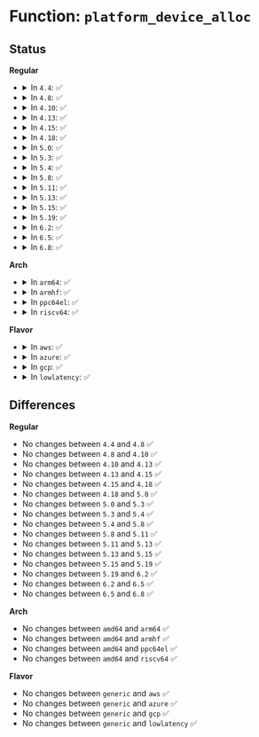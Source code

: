 # Function: <code>platform_device_alloc</code>

## Status
<b>Regular</b>
<ul>
<li>
<details>
<summary>In <code>4.4</code>: ✅</summary>

```c
struct platform_device *platform_device_alloc(const char *name, int id);
```

**Collision:** Unique Global

**Inline:** No

**Transformation:** False

**Instances:**

```
In drivers/base/platform.c (ffffffff8154e460)
Location: drivers/base/platform.c:229
Inline: False
Direct callers:
  - drivers/acpi/apei/hest.c:hest_parse_ghes
  - drivers/regulator/dummy.c:regulator_dummy_init
  - drivers/base/platform.c:platform_device_register_full
  - drivers/base/platform.c:__platform_create_bundle
  - drivers/mfd/twl-core.c:add_numbered_child
  - drivers/mfd/twl-core.c:twl_probe
  - drivers/mfd/mfd-core.c:mfd_add_device
  - drivers/mfd/ezx-pcap.c:ezx_pcap_probe
  - drivers/mfd/da903x.c:da903x_probe
  - drivers/mfd/tps6586x.c:tps6586x_i2c_probe
  - drivers/usb/dwc2/pci.c:dwc2_pci_probe
```
**Symbols:**

```
ffffffff8154e460-ffffffff8154e4d1: platform_device_alloc (STB_GLOBAL)
```
</details>
</li>
<li>
<details>
<summary>In <code>4.8</code>: ✅</summary>

```c
struct platform_device *platform_device_alloc(const char *name, int id);
```

**Collision:** Unique Global

**Inline:** No

**Transformation:** False

**Instances:**

```
In drivers/base/platform.c (ffffffff815a0260)
Location: drivers/base/platform.c:249
Inline: False
Direct callers:
  - drivers/acpi/apei/hest.c:hest_parse_ghes
  - drivers/regulator/dummy.c:regulator_dummy_init
  - drivers/base/platform.c:__platform_create_bundle
  - drivers/base/platform.c:platform_device_register_full
  - drivers/mfd/twl-core.c:twl_probe
  - drivers/mfd/twl-core.c:add_numbered_child
  - drivers/mfd/mfd-core.c:mfd_add_device
  - drivers/mfd/ezx-pcap.c:ezx_pcap_probe
  - drivers/mfd/da903x.c:da903x_probe
  - drivers/mfd/tps6586x.c:tps6586x_i2c_probe
```
**Symbols:**

```
ffffffff815a0260-ffffffff815a02d1: platform_device_alloc (STB_GLOBAL)
```
</details>
</li>
<li>
<details>
<summary>In <code>4.10</code>: ✅</summary>

```c
struct platform_device *platform_device_alloc(const char *name, int id);
```

**Collision:** Unique Global

**Inline:** No

**Transformation:** False

**Instances:**

```
In drivers/base/platform.c (ffffffff815ce8a0)
Location: drivers/base/platform.c:264
Inline: False
Direct callers:
  - drivers/acpi/apei/hest.c:hest_parse_ghes
  - drivers/regulator/dummy.c:regulator_dummy_init
  - drivers/base/platform.c:__platform_create_bundle
  - drivers/base/platform.c:platform_device_register_full
  - drivers/mfd/twl-core.c:twl_probe
  - drivers/mfd/twl-core.c:add_numbered_child
  - drivers/mfd/mfd-core.c:mfd_add_device
  - drivers/mfd/ezx-pcap.c:ezx_pcap_probe
  - drivers/mfd/da903x.c:da903x_probe
  - drivers/mfd/tps6586x.c:tps6586x_i2c_probe
```
**Symbols:**

```
ffffffff815ce8a0-ffffffff815ce911: platform_device_alloc (STB_GLOBAL)
```
</details>
</li>
<li>
<details>
<summary>In <code>4.13</code>: ✅</summary>

```c
struct platform_device *platform_device_alloc(const char *name, int id);
```

**Collision:** Unique Global

**Inline:** No

**Transformation:** False

**Instances:**

```
In drivers/base/platform.c (ffffffff815e3330)
Location: drivers/base/platform.c:264
Inline: False
Direct callers:
  - drivers/char/ipmi/ipmi_dmi.c:dmi_add_platform_ipmi
  - drivers/acpi/apei/hest.c:hest_parse_ghes
  - drivers/regulator/dummy.c:regulator_dummy_init
  - drivers/base/platform.c:__platform_create_bundle
  - drivers/base/platform.c:platform_device_register_full
  - drivers/mfd/twl-core.c:twl_probe
  - drivers/mfd/twl-core.c:add_numbered_child
  - drivers/mfd/mfd-core.c:mfd_add_device
  - drivers/mfd/ezx-pcap.c:ezx_pcap_probe
  - drivers/mfd/da903x.c:da903x_probe
  - drivers/mfd/tps6586x.c:tps6586x_i2c_probe
```
**Symbols:**

```
ffffffff815e3330-ffffffff815e33a1: platform_device_alloc (STB_GLOBAL)
```
</details>
</li>
<li>
<details>
<summary>In <code>4.15</code>: ✅</summary>

```c
struct platform_device *platform_device_alloc(const char *name, int id);
```

**Collision:** Unique Global

**Inline:** No

**Transformation:** False

**Instances:**

```
In drivers/base/platform.c (ffffffff8164a4e0)
Location: drivers/base/platform.c:264
Inline: False
Direct callers:
  - drivers/char/ipmi/ipmi_dmi.c:dmi_add_platform_ipmi
  - drivers/acpi/apei/hest.c:hest_parse_ghes
  - drivers/regulator/dummy.c:regulator_dummy_init
  - drivers/base/platform.c:__platform_create_bundle
  - drivers/base/platform.c:platform_device_register_full
  - drivers/mfd/twl-core.c:twl_probe
  - drivers/mfd/twl-core.c:add_numbered_child
  - drivers/mfd/mfd-core.c:mfd_add_device
  - drivers/mfd/ezx-pcap.c:ezx_pcap_probe
  - drivers/mfd/da903x.c:da903x_probe
  - drivers/mfd/tps6586x.c:tps6586x_i2c_probe
```
**Symbols:**

```
ffffffff8164a4e0-ffffffff8164a551: platform_device_alloc (STB_GLOBAL)
```
</details>
</li>
<li>
<details>
<summary>In <code>4.18</code>: ✅</summary>

```c
struct platform_device *platform_device_alloc(const char *name, int id);
```

**Collision:** Unique Global

**Inline:** No

**Transformation:** False

**Instances:**

```
In drivers/base/platform.c (ffffffff81685a50)
Location: drivers/base/platform.c:263
Inline: False
Direct callers:
  - arch/x86/kernel/pmem.c:register_e820_pmem
  - drivers/char/ipmi/ipmi_dmi.c:dmi_add_platform_ipmi
  - drivers/acpi/apei/hest.c:hest_parse_ghes
  - drivers/regulator/dummy.c:regulator_dummy_init
  - drivers/tty/serial/8250/8250_core.c:serial8250_init
  - drivers/base/platform.c:__platform_create_bundle
  - drivers/base/platform.c:platform_device_register_full
  - drivers/mfd/twl-core.c:twl_probe
  - drivers/mfd/twl-core.c:add_numbered_child
  - drivers/mfd/mfd-core.c:mfd_add_device
  - drivers/mfd/ezx-pcap.c:ezx_pcap_probe
  - drivers/mfd/da903x.c:da903x_probe
  - drivers/mfd/tps6586x.c:tps6586x_i2c_probe
  - drivers/usb/host/xhci-ext-caps.c:xhci_ext_cap_init
```
**Symbols:**

```
ffffffff81685a50-ffffffff81685ac1: platform_device_alloc (STB_GLOBAL)
```
</details>
</li>
<li>
<details>
<summary>In <code>5.0</code>: ✅</summary>

```c
struct platform_device *platform_device_alloc(const char *name, int id);
```

**Collision:** Unique Global

**Inline:** No

**Transformation:** False

**Instances:**

```
In drivers/base/platform.c (ffffffff816a56b0)
Location: drivers/base/platform.c:264
Inline: False
Direct callers:
  - arch/x86/kernel/pmem.c:register_e820_pmem
  - drivers/char/ipmi/ipmi_dmi.c:dmi_add_platform_ipmi
  - drivers/acpi/apei/hest.c:hest_parse_ghes
  - drivers/regulator/dummy.c:regulator_dummy_init
  - drivers/tty/serial/8250/8250_core.c:serial8250_init
  - drivers/base/platform.c:__platform_create_bundle
  - drivers/base/platform.c:platform_device_register_full
  - drivers/mfd/twl-core.c:twl_probe
  - drivers/mfd/twl-core.c:add_numbered_child
  - drivers/mfd/mfd-core.c:mfd_add_device
  - drivers/mfd/ezx-pcap.c:ezx_pcap_probe
  - drivers/mfd/da903x.c:da903x_probe
  - drivers/mfd/tps6586x.c:tps6586x_i2c_probe
  - drivers/usb/host/xhci-ext-caps.c:xhci_ext_cap_init
```
**Symbols:**

```
ffffffff816a56b0-ffffffff816a5721: platform_device_alloc (STB_GLOBAL)
```
</details>
</li>
<li>
<details>
<summary>In <code>5.3</code>: ✅</summary>

```c
struct platform_device *platform_device_alloc(const char *name, int id);
```

**Collision:** Unique Global

**Inline:** No

**Transformation:** False

**Instances:**

```
In drivers/base/platform.c (ffffffff816de640)
Location: drivers/base/platform.c:302
Inline: False
Direct callers:
  - arch/x86/kernel/pmem.c:register_e820_pmem
  - drivers/char/ipmi/ipmi_plat_data.c:ipmi_platform_add
  - drivers/acpi/apei/hest.c:hest_parse_ghes
  - drivers/regulator/dummy.c:regulator_dummy_init
  - drivers/tty/serial/8250/8250_core.c:serial8250_init
  - drivers/base/platform.c:__platform_create_bundle
  - drivers/base/platform.c:platform_device_register_full
  - drivers/mfd/twl-core.c:twl_probe
  - drivers/mfd/twl-core.c:add_numbered_child
  - drivers/mfd/mfd-core.c:mfd_add_device
  - drivers/mfd/ezx-pcap.c:ezx_pcap_probe
  - drivers/mfd/da903x.c:da903x_probe
  - drivers/mfd/tps6586x.c:tps6586x_i2c_probe
  - drivers/usb/host/xhci-ext-caps.c:xhci_ext_cap_init
```
**Symbols:**

```
ffffffff816de640-ffffffff816de6b4: platform_device_alloc (STB_GLOBAL)
```
</details>
</li>
<li>
<details>
<summary>In <code>5.4</code>: ✅</summary>

```c
struct platform_device *platform_device_alloc(const char *name, int id);
```

**Collision:** Unique Global

**Inline:** No

**Transformation:** False

**Instances:**

```
In drivers/base/platform.c (ffffffff817028b0)
Location: drivers/base/platform.c:379
Inline: False
Direct callers:
  - arch/x86/kernel/pmem.c:register_e820_pmem
  - drivers/char/ipmi/ipmi_plat_data.c:ipmi_platform_add
  - drivers/acpi/apei/hest.c:hest_parse_ghes
  - drivers/regulator/dummy.c:regulator_dummy_init
  - drivers/tty/serial/8250/8250_core.c:serial8250_init
  - drivers/base/platform.c:__platform_create_bundle
  - drivers/base/platform.c:platform_device_register_full
  - drivers/mfd/twl-core.c:twl_probe
  - drivers/mfd/twl-core.c:add_numbered_child
  - drivers/mfd/mfd-core.c:mfd_add_device
  - drivers/mfd/ezx-pcap.c:ezx_pcap_probe
  - drivers/mfd/da903x.c:da903x_probe
  - drivers/mfd/tps6586x.c:tps6586x_i2c_probe
  - drivers/usb/host/xhci-ext-caps.c:xhci_ext_cap_init
```
**Symbols:**

```
ffffffff817028b0-ffffffff81702966: platform_device_alloc (STB_GLOBAL)
```
</details>
</li>
<li>
<details>
<summary>In <code>5.8</code>: ✅</summary>

```c
struct platform_device *platform_device_alloc(const char *name, int id);
```

**Collision:** Unique Global

**Inline:** No

**Transformation:** False

**Instances:**

```
In drivers/base/platform.c (ffffffff817bc3f0)
Location: drivers/base/platform.c:440
Inline: False
Direct callers:
  - arch/x86/kernel/pmem.c:register_e820_pmem
  - drivers/char/ipmi/ipmi_plat_data.c:ipmi_platform_add
  - drivers/acpi/apei/hest.c:hest_parse_ghes
  - drivers/regulator/dummy.c:regulator_dummy_init
  - drivers/tty/serial/8250/8250_core.c:serial8250_init
  - drivers/tty/serial/kgdboc.c:init_kgdboc
  - drivers/base/platform.c:__platform_create_bundle
  - drivers/base/platform.c:platform_device_register_full
  - drivers/mfd/wm8350-core.c:wm8350_client_dev_register
  - drivers/mfd/twl-core.c:twl_probe
  - drivers/mfd/twl-core.c:add_numbered_child
  - drivers/mfd/mfd-core.c:mfd_add_device
  - drivers/mfd/ezx-pcap.c:ezx_pcap_probe
  - drivers/mfd/da903x.c:da903x_probe
  - drivers/mfd/tps6586x.c:tps6586x_i2c_probe
  - drivers/usb/host/xhci-ext-caps.c:xhci_create_intel_xhci_sw_pdev
```
**Symbols:**

```
ffffffff817bc3f0-ffffffff817bc4b6: platform_device_alloc (STB_GLOBAL)
```
</details>
</li>
<li>
<details>
<summary>In <code>5.11</code>: ✅</summary>

```c
struct platform_device *platform_device_alloc(const char *name, int id);
```

**Collision:** Unique Global

**Inline:** No

**Transformation:** False

**Instances:**

```
In drivers/base/platform.c (ffffffff817d1020)
Location: drivers/base/platform.c:592
Inline: False
Direct callers:
  - arch/x86/kernel/pmem.c:register_e820_pmem
  - drivers/char/ipmi/ipmi_plat_data.c:ipmi_platform_add
  - drivers/acpi/apei/hest.c:hest_parse_ghes
  - drivers/regulator/dummy.c:regulator_dummy_init
  - drivers/tty/serial/8250/8250_core.c:serial8250_init
  - drivers/tty/serial/kgdboc.c:init_kgdboc
  - drivers/base/platform.c:__platform_create_bundle
  - drivers/base/platform.c:platform_device_register_full
  - drivers/mfd/wm8350-core.c:wm8350_client_dev_register
  - drivers/mfd/twl-core.c:twl_probe
  - drivers/mfd/twl-core.c:add_numbered_child
  - drivers/mfd/mfd-core.c:mfd_add_device
  - drivers/mfd/ezx-pcap.c:ezx_pcap_probe
  - drivers/mfd/da903x.c:da903x_probe
  - drivers/mfd/tps6586x.c:tps6586x_i2c_probe
  - drivers/dax/hmem/device.c:hmem_register_device
  - drivers/usb/host/xhci-ext-caps.c:xhci_create_intel_xhci_sw_pdev
```
**Symbols:**

```
ffffffff817d1020-ffffffff817d10e6: platform_device_alloc (STB_GLOBAL)
```
</details>
</li>
<li>
<details>
<summary>In <code>5.13</code>: ✅</summary>

```c
struct platform_device *platform_device_alloc(const char *name, int id);
```

**Collision:** Unique Global

**Inline:** No

**Transformation:** False

**Instances:**

```
In drivers/base/platform.c (ffffffff817b4a40)
Location: drivers/base/platform.c:591
Inline: False
Direct callers:
  - arch/x86/kernel/pmem.c:register_e820_pmem
  - drivers/char/ipmi/ipmi_plat_data.c:ipmi_platform_add
  - drivers/acpi/apei/hest.c:hest_parse_ghes
  - drivers/regulator/dummy.c:regulator_dummy_init
  - drivers/tty/serial/8250/8250_core.c:serial8250_init
  - drivers/tty/serial/kgdboc.c:init_kgdboc
  - drivers/base/platform.c:__platform_create_bundle
  - drivers/base/platform.c:platform_device_register_full
  - drivers/mfd/wm8350-core.c:wm8350_client_dev_register
  - drivers/mfd/twl-core.c:twl_probe
  - drivers/mfd/twl-core.c:add_numbered_child
  - drivers/mfd/mfd-core.c:mfd_add_device
  - drivers/mfd/ezx-pcap.c:ezx_pcap_probe
  - drivers/mfd/da903x.c:da903x_probe
  - drivers/mfd/tps6586x.c:tps6586x_i2c_probe
  - drivers/dax/hmem/device.c:hmem_register_device
  - drivers/usb/host/xhci-ext-caps.c:xhci_create_intel_xhci_sw_pdev
```
**Symbols:**

```
ffffffff817b4a40-ffffffff817b4b06: platform_device_alloc (STB_GLOBAL)
```
</details>
</li>
<li>
<details>
<summary>In <code>5.15</code>: ✅</summary>

```c
struct platform_device *platform_device_alloc(const char *name, int id);
```

**Collision:** Unique Global

**Inline:** No

**Transformation:** False

**Instances:**

```
In drivers/base/platform.c (ffffffff8183df30)
Location: drivers/base/platform.c:571
Inline: False
Direct callers:
  - arch/x86/kernel/pmem.c:register_e820_pmem
  - drivers/char/ipmi/ipmi_plat_data.c:ipmi_platform_add
  - drivers/acpi/apei/hest.c:hest_parse_ghes
  - drivers/regulator/dummy.c:regulator_dummy_init
  - drivers/tty/serial/8250/8250_core.c:serial8250_init
  - drivers/tty/serial/kgdboc.c:init_kgdboc
  - drivers/base/platform.c:__platform_create_bundle
  - drivers/base/platform.c:platform_device_register_full
  - drivers/mfd/wm8350-core.c:wm8350_client_dev_register
  - drivers/mfd/twl-core.c:twl_probe
  - drivers/mfd/twl-core.c:add_numbered_child
  - drivers/mfd/mfd-core.c:mfd_add_device
  - drivers/mfd/ezx-pcap.c:ezx_pcap_probe
  - drivers/mfd/da903x.c:da903x_probe
  - drivers/mfd/tps6586x.c:tps6586x_i2c_probe
  - drivers/dax/hmem/device.c:hmem_register_device
  - drivers/usb/host/xhci-ext-caps.c:xhci_create_intel_xhci_sw_pdev
  - drivers/input/serio/i8042.c:i8042_init
  - drivers/firmware/sysfb.c:sysfb_init
```
**Symbols:**

```
ffffffff8183df30-ffffffff8183dff6: platform_device_alloc (STB_GLOBAL)
```
</details>
</li>
<li>
<details>
<summary>In <code>5.19</code>: ✅</summary>

```c
struct platform_device *platform_device_alloc(const char *name, int id);
```

**Collision:** Unique Global

**Inline:** No

**Transformation:** False

**Instances:**

```
In drivers/base/platform.c (ffffffff81980d20)
Location: drivers/base/platform.c:576
Inline: False
Direct callers:
  - arch/x86/kernel/pmem.c:register_e820_pmem
  - drivers/char/ipmi/ipmi_plat_data.c:ipmi_platform_add
  - drivers/acpi/apei/hest.c:hest_parse_ghes
  - drivers/regulator/dummy.c:regulator_dummy_init
  - drivers/tty/serial/8250/8250_core.c:serial8250_init
  - drivers/tty/serial/kgdboc.c:init_kgdboc
  - drivers/base/platform.c:__platform_create_bundle
  - drivers/base/platform.c:platform_device_register_full
  - drivers/mfd/wm8350-core.c:wm8350_client_dev_register
  - drivers/mfd/twl-core.c:twl_probe
  - drivers/mfd/twl-core.c:add_numbered_child
  - drivers/mfd/mfd-core.c:mfd_add_device
  - drivers/mfd/ezx-pcap.c:ezx_pcap_probe
  - drivers/mfd/da903x.c:da903x_probe
  - drivers/mfd/tps6586x.c:tps6586x_i2c_probe
  - drivers/dax/hmem/device.c:hmem_register_device
  - drivers/usb/host/xhci-ext-caps.c:xhci_create_intel_xhci_sw_pdev
  - drivers/input/serio/i8042.c:i8042_init
  - drivers/firmware/sysfb.c:sysfb_init
```
**Symbols:**

```
ffffffff81980d20-ffffffff81980df9: platform_device_alloc (STB_GLOBAL)
```
</details>
</li>
<li>
<details>
<summary>In <code>6.2</code>: ✅</summary>

```c
struct platform_device *platform_device_alloc(const char *name, int id);
```

**Collision:** Unique Global

**Inline:** No

**Transformation:** False

**Instances:**

```
In drivers/base/platform.c (ffffffff81aee8b0)
Location: drivers/base/platform.c:576
Inline: False
Direct callers:
  - arch/x86/kernel/pmem.c:register_e820_pmem
  - drivers/char/ipmi/ipmi_plat_data.c:ipmi_platform_add
  - drivers/acpi/apei/hest.c:hest_parse_ghes
  - drivers/regulator/dummy.c:regulator_dummy_init
  - drivers/tty/serial/8250/8250_core.c:serial8250_init
  - drivers/tty/serial/kgdboc.c:init_kgdboc
  - drivers/base/platform.c:__platform_create_bundle
  - drivers/base/platform.c:platform_device_register_full
  - drivers/mfd/wm8350-core.c:wm8350_client_dev_register
  - drivers/mfd/twl-core.c:twl_probe
  - drivers/mfd/mfd-core.c:mfd_add_device
  - drivers/mfd/ezx-pcap.c:ezx_pcap_probe
  - drivers/mfd/da903x.c:da903x_probe
  - drivers/mfd/tps6586x.c:tps6586x_i2c_probe
  - drivers/dax/hmem/device.c:hmem_register_device
  - drivers/usb/host/xhci-ext-caps.c:xhci_create_intel_xhci_sw_pdev
  - drivers/input/serio/i8042.c:i8042_init
  - drivers/firmware/sysfb.c:sysfb_init
```
**Symbols:**

```
ffffffff81aee8b0-ffffffff81aee989: platform_device_alloc (STB_GLOBAL)
```
</details>
</li>
<li>
<details>
<summary>In <code>6.5</code>: ✅</summary>

```c
struct platform_device *platform_device_alloc(const char *name, int id);
```

**Collision:** Unique Global

**Inline:** No

**Transformation:** False

**Instances:**

```
In drivers/base/platform.c (ffffffff81b3cc70)
Location: drivers/base/platform.c:576
Inline: False
Direct callers:
  - arch/x86/kernel/pmem.c:register_e820_pmem
  - drivers/char/ipmi/ipmi_plat_data.c:ipmi_platform_add
  - drivers/acpi/apei/hest.c:hest_parse_ghes
  - drivers/regulator/dummy.c:regulator_dummy_init
  - drivers/tty/serial/8250/8250_core.c:serial8250_init
  - drivers/tty/serial/kgdboc.c:init_kgdboc
  - drivers/base/platform.c:__platform_create_bundle
  - drivers/base/platform.c:platform_device_register_full
  - drivers/mfd/wm8350-core.c:wm8350_client_dev_register
  - drivers/mfd/twl-core.c:twl_probe
  - drivers/mfd/mfd-core.c:mfd_add_device
  - drivers/mfd/ezx-pcap.c:ezx_pcap_probe
  - drivers/mfd/da903x.c:da903x_probe
  - drivers/mfd/tps6586x.c:tps6586x_i2c_probe
  - drivers/usb/host/xhci-ext-caps.c:xhci_create_intel_xhci_sw_pdev
  - drivers/input/serio/i8042.c:i8042_init
  - drivers/firmware/sysfb.c:sysfb_init
```
**Symbols:**

```
ffffffff81b3cc70-ffffffff81b3cd7d: platform_device_alloc (STB_GLOBAL)
```
</details>
</li>
<li>
<details>
<summary>In <code>6.8</code>: ✅</summary>

```c
struct platform_device *platform_device_alloc(const char *name, int id);
```

**Collision:** Unique Global

**Inline:** No

**Transformation:** False

**Instances:**

```
In drivers/base/platform.c (ffffffff81b947a0)
Location: drivers/base/platform.c:577
Inline: False
Direct callers:
  - arch/x86/kernel/pmem.c:register_e820_pmem
  - drivers/char/ipmi/ipmi_plat_data.c:ipmi_platform_add
  - drivers/acpi/apei/hest.c:hest_parse_ghes
  - drivers/regulator/dummy.c:regulator_dummy_init
  - drivers/tty/serial/8250/8250_core.c:serial8250_init
  - drivers/tty/serial/kgdboc.c:init_kgdboc
  - drivers/base/platform.c:__platform_create_bundle
  - drivers/base/platform.c:platform_device_register_full
  - drivers/mfd/wm8350-core.c:wm8350_client_dev_register
  - drivers/mfd/twl-core.c:twl_probe
  - drivers/mfd/mfd-core.c:mfd_add_device
  - drivers/mfd/ezx-pcap.c:ezx_pcap_probe
  - drivers/mfd/da903x.c:da903x_probe
  - drivers/mfd/tps6586x.c:tps6586x_i2c_probe
  - drivers/usb/host/xhci-ext-caps.c:xhci_create_intel_xhci_sw_pdev
  - drivers/input/serio/i8042.c:i8042_init
  - drivers/firmware/sysfb.c:sysfb_init
  - drivers/firmware/sysfb_simplefb.c:sysfb_create_simplefb
```
**Symbols:**

```
ffffffff81b947a0-ffffffff81b948ad: platform_device_alloc (STB_GLOBAL)
```
</details>
</li>
</ul>
<b>Arch</b>
<ul>
<li>
<details>
<summary>In <code>arm64</code>: ✅</summary>

```c
struct platform_device *platform_device_alloc(const char *name, int id);
```

**Collision:** Unique Global

**Inline:** No

**Transformation:** False

**Instances:**

```
In drivers/base/platform.c (ffff8000108ee260)
Location: drivers/base/platform.c:379
Inline: False
Direct callers:
  - drivers/bus/hisi_lpc.c:hisi_lpc_acpi_probe
  - drivers/char/ipmi/ipmi_plat_data.c:ipmi_platform_add
  - drivers/acpi/apei/hest.c:hest_parse_ghes
  - drivers/acpi/arm64/iort.c:iort_add_platform_device
  - drivers/soc/imx/gpcv2.c:imx_gpcv2_probe
  - drivers/regulator/dummy.c:regulator_dummy_init
  - drivers/tty/serial/8250/8250_core.c:serial8250_init
  - drivers/base/platform.c:__platform_create_bundle
  - drivers/base/platform.c:platform_device_register_full
  - drivers/mfd/twl-core.c:twl_probe
  - drivers/mfd/twl-core.c:add_numbered_child
  - drivers/mfd/mfd-core.c:mfd_add_device
  - drivers/mfd/ezx-pcap.c:ezx_pcap_probe
  - drivers/mfd/da903x.c:da903x_probe
  - drivers/mfd/tps6586x.c:tps6586x_i2c_probe
  - drivers/net/ethernet/freescale/fman/mac.c:mac_probe
  - drivers/usb/host/xhci-ext-caps.c:xhci_ext_cap_init
  - drivers/of/platform.c:of_device_alloc
```
**Symbols:**

```
ffff8000108ee260-ffff8000108ee31c: platform_device_alloc (STB_GLOBAL)
```
</details>
</li>
<li>
<details>
<summary>In <code>armhf</code>: ✅</summary>

```c
struct platform_device *platform_device_alloc(const char *name, int id);
```

**Collision:** Unique Global

**Inline:** No

**Transformation:** False

**Instances:**

```
In drivers/base/platform.c (c09dbf84)
Location: drivers/base/platform.c:379
Inline: False
Direct callers:
  - arch/arm/mach-omap2/omap_device.c:omap_device_build
  - arch/arm/mach-omap2/hsmmc.c:omap_hsmmc_init
  - drivers/char/ipmi/ipmi_plat_data.c:ipmi_platform_add
  - drivers/clk/samsung/clk-exynos5-subcmu.c:exynos5_clk_probe
  - drivers/soc/imx/gpc.c:imx_gpc_probe
  - drivers/soc/imx/gpcv2.c:imx_gpcv2_probe
  - drivers/regulator/dummy.c:regulator_dummy_init
  - drivers/tty/serial/8250/8250_core.c:serial8250_init
  - drivers/base/platform.c:__platform_create_bundle
  - drivers/base/platform.c:platform_device_register_full
  - drivers/mfd/twl-core.c:twl_probe
  - drivers/mfd/twl-core.c:add_numbered_child
  - drivers/mfd/mfd-core.c:mfd_add_device
  - drivers/mfd/ezx-pcap.c:ezx_pcap_probe
  - drivers/mfd/da903x.c:da903x_probe
  - drivers/mfd/tps6586x.c:tps6586x_i2c_probe
  - drivers/usb/dwc2/pci.c:dwc2_pci_probe
  - drivers/usb/host/xhci-ext-caps.c:xhci_ext_cap_init
  - drivers/of/platform.c:of_device_alloc
```
**Symbols:**

```
c09dbf84-c09dc034: platform_device_alloc (STB_GLOBAL)
```
</details>
</li>
<li>
<details>
<summary>In <code>ppc64el</code>: ✅</summary>

```c
struct platform_device *platform_device_alloc(const char *name, int id);
```

**Collision:** Unique Global

**Inline:** No

**Transformation:** False

**Instances:**

```
In drivers/base/platform.c (c000000000986e30)
Location: drivers/base/platform.c:379
Inline: False
Direct callers:
  - arch/powerpc/kernel/setup-common.c:add_pcspkr
  - drivers/char/ipmi/ipmi_plat_data.c:ipmi_platform_add
  - drivers/regulator/dummy.c:regulator_dummy_init
  - drivers/tty/serial/8250/8250_core.c:serial8250_init
  - drivers/base/platform.c:__platform_create_bundle
  - drivers/base/platform.c:platform_device_register_full
  - drivers/mfd/twl-core.c:twl_probe
  - drivers/mfd/twl-core.c:add_numbered_child
  - drivers/mfd/mfd-core.c:mfd_add_device
  - drivers/mfd/ezx-pcap.c:ezx_pcap_probe
  - drivers/mfd/da903x.c:da903x_probe
  - drivers/mfd/tps6586x.c:tps6586x_i2c_probe
  - drivers/usb/host/xhci-ext-caps.c:xhci_ext_cap_init
  - drivers/of/platform.c:of_device_alloc
```
**Symbols:**

```
c000000000986e30-c000000000986f38: platform_device_alloc (STB_GLOBAL)
```
</details>
</li>
<li>
<details>
<summary>In <code>riscv64</code>: ✅</summary>

```c
struct platform_device *platform_device_alloc(const char *name, int id);
```

**Collision:** Unique Global

**Inline:** No

**Transformation:** False

**Instances:**

```
In drivers/base/platform.c (ffffffe000581386)
Location: drivers/base/platform.c:379
Inline: False
Direct callers:
  - drivers/char/ipmi/ipmi_plat_data.c:ipmi_platform_add
  - drivers/regulator/dummy.c:regulator_dummy_init
  - drivers/tty/serial/8250/8250_core.c:serial8250_init
  - drivers/base/platform.c:__platform_create_bundle
  - drivers/base/platform.c:platform_device_register_full
  - drivers/mfd/twl-core.c:twl_probe
  - drivers/mfd/twl-core.c:add_numbered_child
  - drivers/mfd/mfd-core.c:mfd_add_device
  - drivers/mfd/ezx-pcap.c:ezx_pcap_probe
  - drivers/mfd/da903x.c:da903x_probe
  - drivers/mfd/tps6586x.c:tps6586x_i2c_probe
  - drivers/usb/host/xhci-ext-caps.c:xhci_ext_cap_init
  - drivers/of/platform.c:of_device_alloc
```
**Symbols:**

```
ffffffe000581386-ffffffe000581436: platform_device_alloc (STB_GLOBAL)
```
</details>
</li>
</ul>
<b>Flavor</b>
<ul>
<li>
<details>
<summary>In <code>aws</code>: ✅</summary>

```c
struct platform_device *platform_device_alloc(const char *name, int id);
```

**Collision:** Unique Global

**Inline:** No

**Transformation:** False

**Instances:**

```
In drivers/base/platform.c (ffffffff816c8000)
Location: drivers/base/platform.c:379
Inline: False
Direct callers:
  - arch/x86/kernel/pmem.c:register_e820_pmem
  - drivers/char/ipmi/ipmi_plat_data.c:ipmi_platform_add
  - drivers/regulator/dummy.c:regulator_dummy_init
  - drivers/tty/serial/8250/8250_core.c:serial8250_init
  - drivers/base/platform.c:__platform_create_bundle
  - drivers/base/platform.c:platform_device_register_full
  - drivers/mfd/mfd-core.c:mfd_add_device
  - drivers/mfd/ezx-pcap.c:ezx_pcap_probe
  - drivers/usb/host/xhci-ext-caps.c:xhci_ext_cap_init
```
**Symbols:**

```
ffffffff816c8000-ffffffff816c80b6: platform_device_alloc (STB_GLOBAL)
```
</details>
</li>
<li>
<details>
<summary>In <code>azure</code>: ✅</summary>

```c
struct platform_device *platform_device_alloc(const char *name, int id);
```

**Collision:** Unique Global

**Inline:** No

**Transformation:** False

**Instances:**

```
In drivers/base/platform.c (ffffffff816a3300)
Location: drivers/base/platform.c:379
Inline: False
Direct callers:
  - arch/x86/kernel/pmem.c:register_e820_pmem
  - drivers/char/ipmi/ipmi_plat_data.c:ipmi_platform_add
  - drivers/regulator/dummy.c:regulator_dummy_init
  - drivers/tty/serial/8250/8250_core.c:serial8250_init
  - drivers/base/platform.c:__platform_create_bundle
  - drivers/base/platform.c:platform_device_register_full
  - drivers/mfd/mfd-core.c:mfd_add_device
  - drivers/mfd/ezx-pcap.c:ezx_pcap_probe
  - drivers/usb/host/xhci-ext-caps.c:xhci_ext_cap_init
```
**Symbols:**

```
ffffffff816a3300-ffffffff816a33b6: platform_device_alloc (STB_GLOBAL)
```
</details>
</li>
<li>
<details>
<summary>In <code>gcp</code>: ✅</summary>

```c
struct platform_device *platform_device_alloc(const char *name, int id);
```

**Collision:** Unique Global

**Inline:** No

**Transformation:** False

**Instances:**

```
In drivers/base/platform.c (ffffffff816f6570)
Location: drivers/base/platform.c:379
Inline: False
Direct callers:
  - arch/x86/kernel/pmem.c:register_e820_pmem
  - drivers/char/ipmi/ipmi_plat_data.c:ipmi_platform_add
  - drivers/acpi/apei/hest.c:hest_parse_ghes
  - drivers/regulator/dummy.c:regulator_dummy_init
  - drivers/tty/serial/8250/8250_core.c:serial8250_init
  - drivers/base/platform.c:__platform_create_bundle
  - drivers/base/platform.c:platform_device_register_full
  - drivers/mfd/twl-core.c:twl_probe
  - drivers/mfd/twl-core.c:add_numbered_child
  - drivers/mfd/mfd-core.c:mfd_add_device
  - drivers/mfd/ezx-pcap.c:ezx_pcap_probe
  - drivers/mfd/da903x.c:da903x_probe
  - drivers/mfd/tps6586x.c:tps6586x_i2c_probe
  - drivers/usb/host/xhci-ext-caps.c:xhci_ext_cap_init
```
**Symbols:**

```
ffffffff816f6570-ffffffff816f6626: platform_device_alloc (STB_GLOBAL)
```
</details>
</li>
<li>
<details>
<summary>In <code>lowlatency</code>: ✅</summary>

```c
struct platform_device *platform_device_alloc(const char *name, int id);
```

**Collision:** Unique Global

**Inline:** No

**Transformation:** False

**Instances:**

```
In drivers/base/platform.c (ffffffff81710e10)
Location: drivers/base/platform.c:379
Inline: False
Direct callers:
  - arch/x86/kernel/pmem.c:register_e820_pmem
  - drivers/char/ipmi/ipmi_plat_data.c:ipmi_platform_add
  - drivers/acpi/apei/hest.c:hest_parse_ghes
  - drivers/regulator/dummy.c:regulator_dummy_init
  - drivers/tty/serial/8250/8250_core.c:serial8250_init
  - drivers/base/platform.c:__platform_create_bundle
  - drivers/base/platform.c:platform_device_register_full
  - drivers/mfd/twl-core.c:twl_probe
  - drivers/mfd/twl-core.c:add_numbered_child
  - drivers/mfd/mfd-core.c:mfd_add_device
  - drivers/mfd/ezx-pcap.c:ezx_pcap_probe
  - drivers/mfd/da903x.c:da903x_probe
  - drivers/mfd/tps6586x.c:tps6586x_i2c_probe
  - drivers/usb/host/xhci-ext-caps.c:xhci_ext_cap_init
```
**Symbols:**

```
ffffffff81710e10-ffffffff81710ec6: platform_device_alloc (STB_GLOBAL)
```
</details>
</li>
</ul>

## Differences
<b>Regular</b>
<ul>
<li>
No changes between <code>4.4</code> and <code>4.8</code> ✅
</li>
<li>
No changes between <code>4.8</code> and <code>4.10</code> ✅
</li>
<li>
No changes between <code>4.10</code> and <code>4.13</code> ✅
</li>
<li>
No changes between <code>4.13</code> and <code>4.15</code> ✅
</li>
<li>
No changes between <code>4.15</code> and <code>4.18</code> ✅
</li>
<li>
No changes between <code>4.18</code> and <code>5.0</code> ✅
</li>
<li>
No changes between <code>5.0</code> and <code>5.3</code> ✅
</li>
<li>
No changes between <code>5.3</code> and <code>5.4</code> ✅
</li>
<li>
No changes between <code>5.4</code> and <code>5.8</code> ✅
</li>
<li>
No changes between <code>5.8</code> and <code>5.11</code> ✅
</li>
<li>
No changes between <code>5.11</code> and <code>5.13</code> ✅
</li>
<li>
No changes between <code>5.13</code> and <code>5.15</code> ✅
</li>
<li>
No changes between <code>5.15</code> and <code>5.19</code> ✅
</li>
<li>
No changes between <code>5.19</code> and <code>6.2</code> ✅
</li>
<li>
No changes between <code>6.2</code> and <code>6.5</code> ✅
</li>
<li>
No changes between <code>6.5</code> and <code>6.8</code> ✅
</li>
</ul>
<b>Arch</b>
<ul>
<li>
No changes between <code>amd64</code> and <code>arm64</code> ✅
</li>
<li>
No changes between <code>amd64</code> and <code>armhf</code> ✅
</li>
<li>
No changes between <code>amd64</code> and <code>ppc64el</code> ✅
</li>
<li>
No changes between <code>amd64</code> and <code>riscv64</code> ✅
</li>
</ul>
<b>Flavor</b>
<ul>
<li>
No changes between <code>generic</code> and <code>aws</code> ✅
</li>
<li>
No changes between <code>generic</code> and <code>azure</code> ✅
</li>
<li>
No changes between <code>generic</code> and <code>gcp</code> ✅
</li>
<li>
No changes between <code>generic</code> and <code>lowlatency</code> ✅
</li>
</ul>

